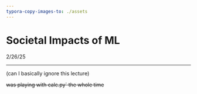 ```yaml
---
typora-copy-images-to: ./assets
---
```


# Societal Impacts of ML

2/26/25

___



(can I basically ignore this lecture)

~~was playing with calc.py` the whole time~~

